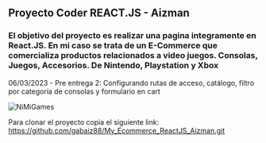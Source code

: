 <h2 id="titulo">Proyecto Coder REACT.JS - Aizman</h2>

<h3 id="objetivo">El objetivo del proyecto es realizar una pagina integramente en React.JS. En mi caso se trata de un E-Commerce que comercializa productos relacionados a video juegos.
Consolas, Juegos, Accesorios. De Nintendo, Playstation y Xbox</h3>

<p>06/03/2023 - Pre entrega 2: Configurando rutas de acceso, catálogo, filtro por categoría de consolas y formulario en cart</p>

![NiMiGames](https://user-images.githubusercontent.com/111024432/223128207-56d873cb-5356-4a21-848b-89be508e8a56.gif)

Para clonar el proyecto copia el siguiente link: <a>https://github.com/gabaiz88/My_Ecommerce_ReactJS_Aizman.git</a>
